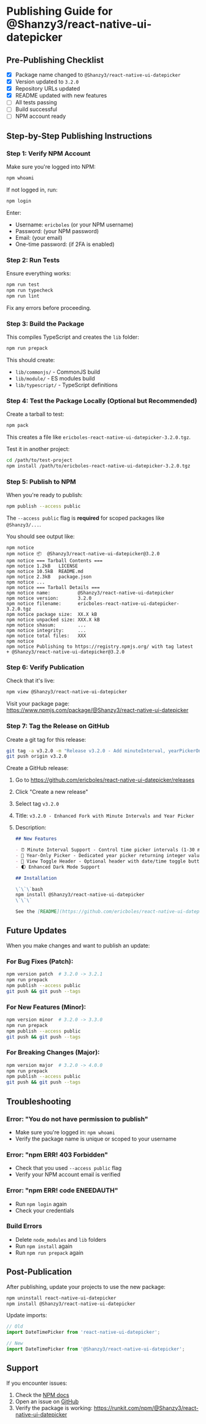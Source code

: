 # Publishing Guide for @Shanzy3/react-native-ui-datepicker

## Pre-Publishing Checklist

- [x] Package name changed to `@Shanzy3/react-native-ui-datepicker`
- [x] Version updated to `3.2.0`
- [x] Repository URLs updated
- [x] README updated with new features
- [ ] All tests passing
- [ ] Build successful
- [ ] NPM account ready

## Step-by-Step Publishing Instructions

### Step 1: Verify NPM Account

Make sure you're logged into NPM:

```bash
npm whoami
```

If not logged in, run:

```bash
npm login
```

Enter:

- Username: `ericboles` (or your NPM username)
- Password: (your NPM password)
- Email: (your email)
- One-time password: (if 2FA is enabled)

### Step 2: Run Tests

Ensure everything works:

```bash
npm run test
npm run typecheck
npm run lint
```

Fix any errors before proceeding.

### Step 3: Build the Package

This compiles TypeScript and creates the `lib` folder:

```bash
npm run prepack
```

This should create:

- `lib/commonjs/` - CommonJS build
- `lib/module/` - ES modules build
- `lib/typescript/` - TypeScript definitions

### Step 4: Test the Package Locally (Optional but Recommended)

Create a tarball to test:

```bash
npm pack
```

This creates a file like `ericboles-react-native-ui-datepicker-3.2.0.tgz`.

Test it in another project:

```bash
cd /path/to/test-project
npm install /path/to/ericboles-react-native-ui-datepicker-3.2.0.tgz
```

### Step 5: Publish to NPM

When you're ready to publish:

```bash
npm publish --access public
```

The `--access public` flag is **required** for scoped packages like `@Shanzy3/...`.

You should see output like:

```
npm notice
npm notice 📦  @Shanzy3/react-native-ui-datepicker@3.2.0
npm notice === Tarball Contents ===
npm notice 1.2kB   LICENSE
npm notice 10.5kB  README.md
npm notice 2.3kB   package.json
npm notice ...
npm notice === Tarball Details ===
npm notice name:          @Shanzy3/react-native-ui-datepicker
npm notice version:       3.2.0
npm notice filename:      ericboles-react-native-ui-datepicker-3.2.0.tgz
npm notice package size:  XX.X kB
npm notice unpacked size: XXX.X kB
npm notice shasum:        ...
npm notice integrity:     ...
npm notice total files:   XXX
npm notice
npm notice Publishing to https://registry.npmjs.org/ with tag latest
+ @Shanzy3/react-native-ui-datepicker@3.2.0
```

### Step 6: Verify Publication

Check that it's live:

```bash
npm view @Shanzy3/react-native-ui-datepicker
```

Visit your package page:
https://www.npmjs.com/package/@Shanzy3/react-native-ui-datepicker

### Step 7: Tag the Release on GitHub

Create a git tag for this release:

```bash
git tag -a v3.2.0 -m "Release v3.2.0 - Add minuteInterval, yearPickerOnly, and view toggle features"
git push origin v3.2.0
```

Create a GitHub release:

1. Go to https://github.com/ericboles/react-native-ui-datepicker/releases
2. Click "Create a new release"
3. Select tag `v3.2.0`
4. Title: `v3.2.0 - Enhanced Fork with Minute Intervals and Year Picker`
5. Description:

   ```markdown
   ## New Features

   - ⏰ Minute Interval Support - Control time picker intervals (1-30 minutes)
   - 📅 Year-Only Picker - Dedicated year picker returning integer values
   - 🎨 View Toggle Header - Optional header with date/time toggle buttons
   - 🌓 Enhanced Dark Mode Support

   ## Installation

   \`\`\`bash
   npm install @Shanzy3/react-native-ui-datepicker
   \`\`\`

   See the [README](https://github.com/ericboles/react-native-ui-datepicker#readme) for usage examples.
   ```

## Future Updates

When you make changes and want to publish an update:

### For Bug Fixes (Patch):

```bash
npm version patch  # 3.2.0 -> 3.2.1
npm run prepack
npm publish --access public
git push && git push --tags
```

### For New Features (Minor):

```bash
npm version minor  # 3.2.0 -> 3.3.0
npm run prepack
npm publish --access public
git push && git push --tags
```

### For Breaking Changes (Major):

```bash
npm version major  # 3.2.0 -> 4.0.0
npm run prepack
npm publish --access public
git push && git push --tags
```

## Troubleshooting

### Error: "You do not have permission to publish"

- Make sure you're logged in: `npm whoami`
- Verify the package name is unique or scoped to your username

### Error: "npm ERR! 403 Forbidden"

- Check that you used `--access public` flag
- Verify your NPM account email is verified

### Error: "npm ERR! code ENEEDAUTH"

- Run `npm login` again
- Check your credentials

### Build Errors

- Delete `node_modules` and `lib` folders
- Run `npm install` again
- Run `npm run prepack` again

## Post-Publication

After publishing, update your projects to use the new package:

```bash
npm uninstall react-native-ui-datepicker
npm install @Shanzy3/react-native-ui-datepicker
```

Update imports:

```typescript
// Old
import DateTimePicker from 'react-native-ui-datepicker';

// New
import DateTimePicker from '@Shanzy3/react-native-ui-datepicker';
```

## Support

If you encounter issues:

1. Check the [NPM docs](https://docs.npmjs.com/cli/v8/commands/npm-publish)
2. Open an issue on [GitHub](https://github.com/ericboles/react-native-ui-datepicker/issues)
3. Verify the package is working: https://runkit.com/npm/@Shanzy3/react-native-ui-datepicker

